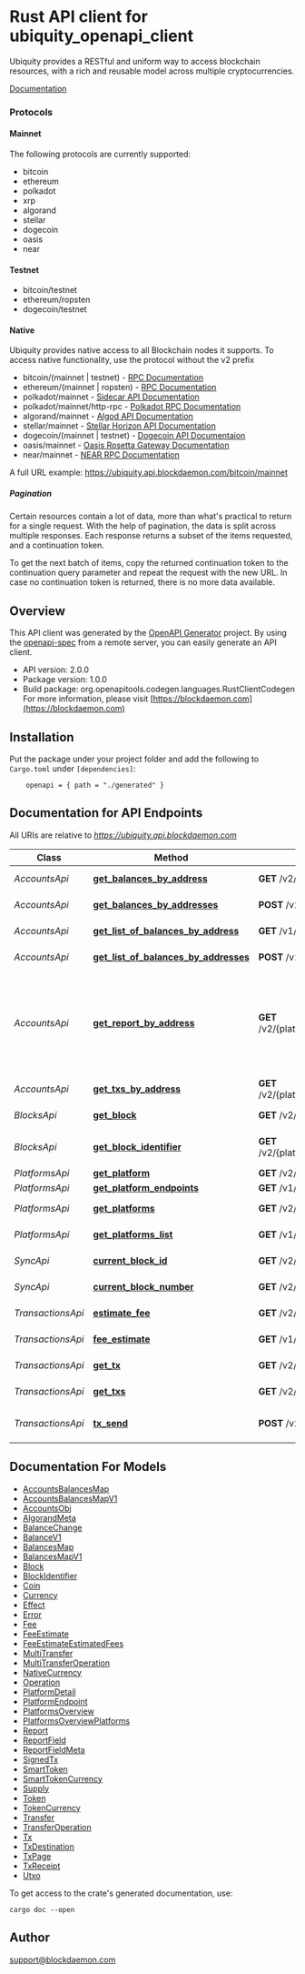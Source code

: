 # Rust API client for ubiquity_openapi_client

Ubiquity provides a RESTful and uniform way to access blockchain resources,
with a rich and reusable model across multiple cryptocurrencies.

[Documentation](https://app.blockdaemon.com/docs/ubiquity)

### Protocols
#### Mainnet
The following protocols are currently supported:
* bitcoin
* ethereum
* polkadot
* xrp
* algorand
* stellar
* dogecoin
* oasis
* near

#### Testnet
* bitcoin/testnet
* ethereum/ropsten
* dogecoin/testnet

#### Native
Ubiquity provides native access to all Blockchain nodes it supports.
To access native functionality, use the protocol without the v2 prefix
* bitcoin/(mainnet | testnet) - [RPC Documentation](https://developer.bitcoin.org/reference/rpc/)
* ethereum/(mainnet | ropsten) - [RPC Documentation](https://ethereum.org/en/developers/docs/apis/json-rpc/)
* polkadot/mainnet - [Sidecar API Documentation](https://paritytech.github.io/substrate-api-sidecar/dist/)
* polkadot/mainnet/http-rpc - [Polkadot RPC Documentation](https://polkadot.js.org/docs/substrate/rpc/)
* algorand/mainnet - [Algod API Documentation](https://developer.algorand.org/docs/reference/rest-apis/algod/v1/)
* stellar/mainnet - [Stellar Horizon API Documentation](https://developers.stellar.org/api)
* dogecoin/(mainnet | testnet) - [Dogecoin API Documentaion](https://developer.bitcoin.org/reference/rpc/)
* oasis/mainnet - [Oasis Rosetta Gateway Documentation](https://www.rosetta-api.org/docs/api_identifiers.html#network-identifier)
* near/mainnet - [NEAR RPC Documentation](https://docs.near.org/docs/api/rpc)

A full URL example: https://ubiquity.api.blockdaemon.com/bitcoin/mainnet

##### Pagination
Certain resources contain a lot of data, more than what's practical
to return for a single request.
With the help of pagination, the data is split across multiple responses.
Each response returns a subset of the items requested, and a continuation token.

To get the next batch of items, copy the returned continuation token
to the continuation query parameter and repeat the request with the new URL.
In case no continuation token is returned, there is no more data available.


## Overview

This API client was generated by the [OpenAPI Generator](https://openapi-generator.tech) project.  By using the [openapi-spec](https://openapis.org) from a remote server, you can easily generate an API client.

- API version: 2.0.0
- Package version: 1.0.0
- Build package: org.openapitools.codegen.languages.RustClientCodegen
For more information, please visit [https://blockdaemon.com](https://blockdaemon.com)

## Installation

Put the package under your project folder and add the following to `Cargo.toml` under `[dependencies]`:

```
    openapi = { path = "./generated" }
```

## Documentation for API Endpoints

All URIs are relative to *https://ubiquity.api.blockdaemon.com*

Class | Method | HTTP request | Description
------------ | ------------- | ------------- | -------------
*AccountsApi* | [**get_balances_by_address**](docs/AccountsApi.md#get_balances_by_address) | **GET** /v2/{platform}/{network}/account/{address} | Balances Of Address
*AccountsApi* | [**get_balances_by_addresses**](docs/AccountsApi.md#get_balances_by_addresses) | **POST** /v2/{platform}/{network}/accounts | Balances Of Addresses
*AccountsApi* | [**get_list_of_balances_by_address**](docs/AccountsApi.md#get_list_of_balances_by_address) | **GET** /v1/{platform}/{network}/account/{address} | Balances Of Address
*AccountsApi* | [**get_list_of_balances_by_addresses**](docs/AccountsApi.md#get_list_of_balances_by_addresses) | **POST** /v1/{platform}/{network}/accounts | Balances Of Addresses
*AccountsApi* | [**get_report_by_address**](docs/AccountsApi.md#get_report_by_address) | **GET** /v2/{platform}/{network}/account/{address}/report | A financial report for an address between a time period. Default timescale is within the last 30 days
*AccountsApi* | [**get_txs_by_address**](docs/AccountsApi.md#get_txs_by_address) | **GET** /v2/{platform}/{network}/account/{address}/txs | Transactions Of Address
*BlocksApi* | [**get_block**](docs/BlocksApi.md#get_block) | **GET** /v2/{platform}/{network}/block/{key} | Block By Number/Hash
*BlocksApi* | [**get_block_identifier**](docs/BlocksApi.md#get_block_identifier) | **GET** /v2/{platform}/{network}/block_identifier/{key} | Block Identifier By Number/Hash
*PlatformsApi* | [**get_platform**](docs/PlatformsApi.md#get_platform) | **GET** /v2/{platform}/{network} | Platform Info
*PlatformsApi* | [**get_platform_endpoints**](docs/PlatformsApi.md#get_platform_endpoints) | **GET** /v1/{platform}/{network}/ | Platform Info
*PlatformsApi* | [**get_platforms**](docs/PlatformsApi.md#get_platforms) | **GET** /v2/ | Platforms overview
*PlatformsApi* | [**get_platforms_list**](docs/PlatformsApi.md#get_platforms_list) | **GET** /v1/ | Platforms overview
*SyncApi* | [**current_block_id**](docs/SyncApi.md#current_block_id) | **GET** /v2/{platform}/{network}/sync/block_id | Get current block ID
*SyncApi* | [**current_block_number**](docs/SyncApi.md#current_block_number) | **GET** /v2/{platform}/{network}/sync/block_number | Get current block number
*TransactionsApi* | [**estimate_fee**](docs/TransactionsApi.md#estimate_fee) | **GET** /v2/{platform}/{network}/tx/estimate_fee | Get fee estimate
*TransactionsApi* | [**fee_estimate**](docs/TransactionsApi.md#fee_estimate) | **GET** /v1/{platform}/{network}/tx/estimate_fee | Get fee estimate
*TransactionsApi* | [**get_tx**](docs/TransactionsApi.md#get_tx) | **GET** /v2/{platform}/{network}/tx/{id} | Transaction By Hash
*TransactionsApi* | [**get_txs**](docs/TransactionsApi.md#get_txs) | **GET** /v2/{platform}/{network}/txs | All Transactions
*TransactionsApi* | [**tx_send**](docs/TransactionsApi.md#tx_send) | **POST** /v2/{platform}/{network}/tx/send | Submit a signed transaction


## Documentation For Models

 - [AccountsBalancesMap](docs/AccountsBalancesMap.md)
 - [AccountsBalancesMapV1](docs/AccountsBalancesMapV1.md)
 - [AccountsObj](docs/AccountsObj.md)
 - [AlgorandMeta](docs/AlgorandMeta.md)
 - [BalanceChange](docs/BalanceChange.md)
 - [BalanceV1](docs/BalanceV1.md)
 - [BalancesMap](docs/BalancesMap.md)
 - [BalancesMapV1](docs/BalancesMapV1.md)
 - [Block](docs/Block.md)
 - [BlockIdentifier](docs/BlockIdentifier.md)
 - [Coin](docs/Coin.md)
 - [Currency](docs/Currency.md)
 - [Effect](docs/Effect.md)
 - [Error](docs/Error.md)
 - [Fee](docs/Fee.md)
 - [FeeEstimate](docs/FeeEstimate.md)
 - [FeeEstimateEstimatedFees](docs/FeeEstimateEstimatedFees.md)
 - [MultiTransfer](docs/MultiTransfer.md)
 - [MultiTransferOperation](docs/MultiTransferOperation.md)
 - [NativeCurrency](docs/NativeCurrency.md)
 - [Operation](docs/Operation.md)
 - [PlatformDetail](docs/PlatformDetail.md)
 - [PlatformEndpoint](docs/PlatformEndpoint.md)
 - [PlatformsOverview](docs/PlatformsOverview.md)
 - [PlatformsOverviewPlatforms](docs/PlatformsOverviewPlatforms.md)
 - [Report](docs/Report.md)
 - [ReportField](docs/ReportField.md)
 - [ReportFieldMeta](docs/ReportFieldMeta.md)
 - [SignedTx](docs/SignedTx.md)
 - [SmartToken](docs/SmartToken.md)
 - [SmartTokenCurrency](docs/SmartTokenCurrency.md)
 - [Supply](docs/Supply.md)
 - [Token](docs/Token.md)
 - [TokenCurrency](docs/TokenCurrency.md)
 - [Transfer](docs/Transfer.md)
 - [TransferOperation](docs/TransferOperation.md)
 - [Tx](docs/Tx.md)
 - [TxDestination](docs/TxDestination.md)
 - [TxPage](docs/TxPage.md)
 - [TxReceipt](docs/TxReceipt.md)
 - [Utxo](docs/Utxo.md)


To get access to the crate's generated documentation, use:

```
cargo doc --open
```

## Author

support@blockdaemon.com


